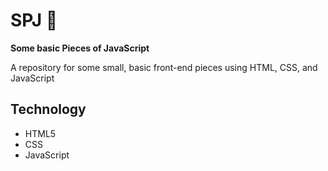 # SPJ 🐧
**Some basic Pieces of JavaScript**

A repository for some small, basic front-end pieces using HTML, CSS, and JavaScript

## Technology
- HTML5
- CSS
- JavaScript

